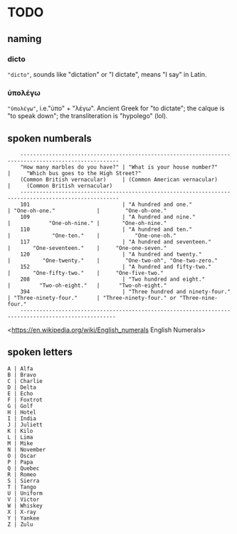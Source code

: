 # TODO

## naming

### dicto

`"dicto"`, sounds like "dictation" or "I dictate", means "I say" in Latin.

### ὑπολέγω

`"ὑπολέγω"`, i.e."ὑπο" + "λέγω". Ancient Greek for "to dictate"; the calque is "to speak down"; the transliteration is "hypolego" (lol). 

## spoken numberals


```
    -----------------------------------------------------------------------------------------------------
    "How many marbles do you have?" | "What is your house number?"     |     "Which bus goes to the High Street?"
	(Common British vernacular)     | (Common American vernacular)     |     (Common British vernacular)
    -----------------------------------------------------------------------------------------------------
    101                             | "A hundred and one."             | "One-oh-one."             |        "One-oh-one."
    109                             | "A hundred and nine."            |            "One-oh-nine." |       "One-oh-nine."
    110                             | "A hundred and ten."             |             "One-ten."    |           "One-one-oh."
    117                             | "A hundred and seventeen."       |       "One-seventeen."    |     "One-one-seven."
    120                             | "A hundred and twenty."          |          "One-twenty."    |        "One-two-oh", "One-two-zero."
    152                             | "A hundred and fifty-two."       |       "One-fifty-two."    |     "One-five-two."
    208                             | "Two hundred and eight."         |         "Two-oh-eight."   |      "Two-oh-eight."
    394                             | "Three hundred and ninety-four." | "Three-ninety-four."      | "Three-ninety-four." or "Three-nine-four."
    ----------------------------------------------------------------------------------------------------
```

<https://en.wikipedia.org/wiki/English_numerals English Numerals>

## spoken letters

```
A | Alfa
B | Bravo
C | Charlie
D | Delta
E | Echo
F | Foxtrot
G | Golf
H | Hotel
I | India
J | Juliett
K | Kilo
L | Lima
M | Mike
N | November
O | Oscar
P | Papa
Q | Quebec
R | Romeo
S | Sierra
T | Tango
U | Uniform
V | Victor
W | Whiskey
X | X-ray
Y | Yankee
Z | Zulu
```

## 